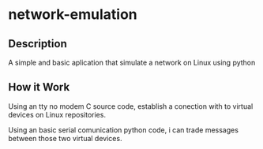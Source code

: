 # network-emulation
## Description
A simple and basic aplication that simulate a network on Linux using python

## How it Work
Using an tty no modem C source code, establish a conection with to virtual devices on Linux repositories.

Using an basic serial comunication python code, i can trade messages between those two virtual devices.
